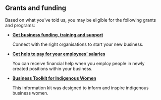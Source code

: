 ## Grants and funding

Based on what you’ve told us, you may be eligible for the following grants and programs:

- [**Get business funding, training and support**](http://www.iba.gov.au/business-ownership/)

  Connect with the right organisations to start your new business.
  
- [**Get help to pay for your employees’ salaries**](http://stategrowth.tas.gov.au/?a=89035)
  
  You can receive financial help when you employ people in newly created positions within your business. 
  
- [**Business Toolkit for Indigenous Women**](https://www.dss.gov.au/our-responsibilities/women/publications-articles/economic-independence/business-toolkit-for-indigenous-women-publication?HTML)
  
  This information kit was designed to inform and inspire indigenous business women.
